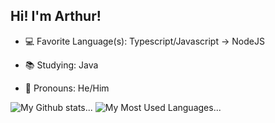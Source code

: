 ## Hi! I'm Arthur!

- 💻 Favorite Language(s): Typescript/Javascript -> NodeJS
- 📚 Studying: Java

- 🌈 Pronouns: He/Him

![My Github stats...](https://github-readme-stats.vercel.app/api?username=thuuhh&show_icons=true&border_radius=0&title_color=0081a8&ring_color=0081a8&icon_color=0081a8&bg_color=0D1117&text_color=C9D1D9&include_all_commits=true&hide_border=true)
![My Most Used Languages...](https://github-readme-stats.vercel.app/api/top-langs/?username=thuuhh&layout=compact&langs_count=7&border_radius=0&title_color=0081a8&bg_color=0D1117&text_color=C9D1D9&custom_title=thuuh%27s%20Most%20Used%20Languages&hide_border=true)
